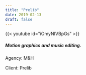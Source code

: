 ```yaml
---
title: "Prelib"
date: 2019-02-13
draft: false
---
```


{{< youtube id="iOmyNIVBpGs" >}}

##### Motion graphics and music editing.

Agency: M&H

Client: Prelib
